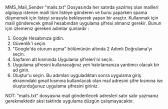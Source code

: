 MMS_Mail_Sender "mails.txt" Dosyasında her satırda yazılmış olan mailleri algılayıp istenen maili tüm listeye gönderen ve bunu yaparken spama düşmemek için listeyi sırasıyla bekleyerek yapan bir araçtır.
Kullanmak için maili gönderecek gmail hesabından uygulama şifresi almanız gerekir. Bunun için izlemeniz gereken adımlar şunlardır :

1) Google Hesabınıza gidin.
2) Güvenlik'i seçin.
3) "Google'da oturum açma" bölümünün altında 2 Adımlı Doğrulama'yı seçin.
4) Sayfanın alt kısmında Uygulama şifreleri'ni seçin.
5) Uygulama şifresini kullanacağınız yeri hatırlamanıza yardımcı olacak bir ad girin.
6) Oluştur'u seçin.
Bu adımları uyguladıktan sonra uygulama giriş ekranındaki gmail kısmına kullanılacak olan mail adresini şifre kısmına ise oluşturduğunuz uygulama şifresini giriniz.

NOT: "mails.txt" dosyasına mail gönderilecek adresleri satır satır yazmanız gerekmektedir aksi taktirde uygulama düzgün çalışmayacaktır.
